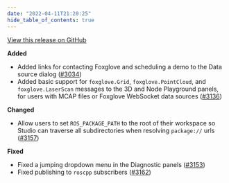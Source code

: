 ```yaml
---
date: "2022-04-11T21:20:25"
hide_table_of_contents: true
---
```

[View this release on GitHub](https://github.com/foxglove/studio/releases/tag/v1.7.0)

**Added**
- Added links for contacting Foxglove and scheduling a demo to the Data source dialog ([#3034](https://github.com/foxglove/studio/pull/3034))
- Added basic support for `foxglove.Grid`, `foxglove.PointCloud`, and `foxglove.LaserScan` messages to the 3D and Node Playground panels, for users with MCAP files or Foxglove WebSocket data sources ([#3136](https://github.com/foxglove/studio/pull/3136))

**Changed**
- Allow users to set `ROS_PACKAGE_PATH` to the root of their workspace so Studio can traverse all subdirectories when resolving `package://` urls ([#3157](https://github.com/foxglove/studio/pull/3157))

**Fixed**
- Fixed a jumping dropdown menu in the Diagnostic panels ([#3153](https://github.com/foxglove/studio/pull/3153))
- Fixed publishing to `roscpp` subscribers ([#3162](https://github.com/foxglove/studio/pull/3162))
